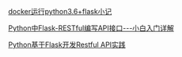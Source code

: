 [docker运行python3.6+flask小记](https://www.cnblogs.com/xuanmanstein/p/7630606.html)

[Python中Flask-RESTful编写API接口---小白入门详解](https://blog.csdn.net/chenmozhe22/article/details/82347813)

[Python基于Flask开发Restful API实践](https://blog.csdn.net/xiaoyw71/article/details/81014140)

